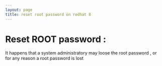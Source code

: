 ```yaml
---
layout: page 
title: reset root password on redhat 8 
---
```


# Reset ROOT password : 
It happens that a system administratory may loose the root password , or for any reason a root password is lost

